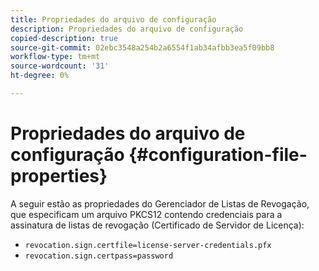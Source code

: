 ```yaml
---
title: Propriedades do arquivo de configuração
description: Propriedades do arquivo de configuração
copied-description: true
source-git-commit: 02ebc3548a254b2a6554f1ab34afbb3ea5f09bb8
workflow-type: tm+mt
source-wordcount: '31'
ht-degree: 0%

---
```


# Propriedades do arquivo de configuração {#configuration-file-properties}

A seguir estão as propriedades do Gerenciador de Listas de Revogação, que especificam um arquivo PKCS12 contendo credenciais para a assinatura de listas de revogação (Certificado de Servidor de Licença):

* `revocation.sign.certfile=license-server-credentials.pfx`
* `revocation.sign.certpass=password`

